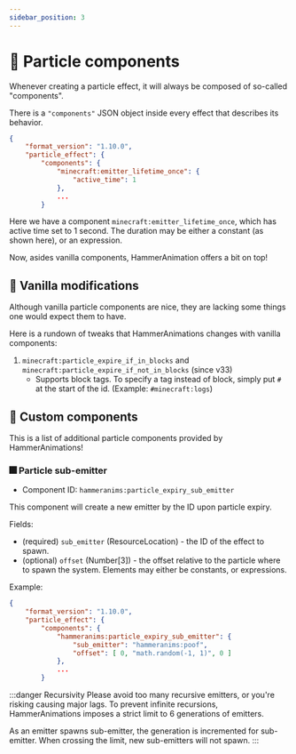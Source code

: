 ```yaml
---
sidebar_position: 3
---
```


# 🧱 Particle components

Whenever creating a particle effect, it will always be composed of so-called "components".

There is a `"components"` JSON object inside every effect that describes its behavior.

```json
{
	"format_version": "1.10.0",
	"particle_effect": {
		"components": {
			"minecraft:emitter_lifetime_once": {
				"active_time": 1
			},
			...
		}
```
Here we have a component `minecraft:emitter_lifetime_once`, which has active time set to 1 second. The duration may be either a constant (as shown here), or an expression.

Now, asides vanilla components, HammerAnimation offers a bit on top!

## 🧋 Vanilla modifications
Although vanilla particle components are nice, they are lacking some things one would expect them to have.

Here is a rundown of tweaks that HammerAnimations changes with vanilla components:

1. `minecraft:particle_expire_if_in_blocks` and `minecraft:particle_expire_if_not_in_blocks` (since v33)
   - Supports block tags. To specify a tag instead of block, simply put `#` at the start of the id. (Example: `#minecraft:logs`)

## 📰 Custom components
This is a list of additional particle components provided by HammerAnimations!

### 🎆 Particle sub-emitter
- Component ID: `hammeranims:particle_expiry_sub_emitter`

This component will create a new emitter by the ID upon particle expiry.

Fields:
- (required) `sub_emitter` (ResourceLocation) - the ID of the effect to spawn.
- (optional) `offset` (Number[3]) - the offset relative to the particle where to spawn the system. Elements may either be constants, or  expressions.

Example:
```json
{
	"format_version": "1.10.0",
	"particle_effect": {
		"components": {
			"hammeranims:particle_expiry_sub_emitter": {
				"sub_emitter": "hammeranims:poof",
				"offset": [ 0, "math.random(-1, 1)", 0 ]
			},
			...
		}
```

:::danger Recursivity
Please avoid too many recursive emitters, or you're risking causing major lags.
To prevent infinite recursions, HammerAnimations imposes a strict limit to 6 generations of emitters.

As an emitter spawns sub-emitter, the generation is incremented for sub-emitter.
When crossing the limit, new sub-emitters will not spawn.
:::